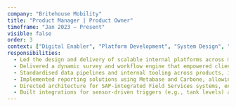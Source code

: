 ```yaml
---
company: "Britehouse Mobility"
title: "Product Manager | Product Owner"
timeframe: "Jan 2023 – Present"
visible: false
order: 3
context: ["Digital Enabler", "Platform Development", "System Design", "Automation"]
responsibilities:
  - Led the design and delivery of scalable internal platforms across multiple client industries—field services, healthcare, retail—streamlining operations and enabling integrations.
  - Delivered a dynamic survey and workflow engine that empowered clients to configure PitStops, audits, and inspections through a no-code interface.
  - Standardised data pipelines and internal tooling across products, improving system reliability and reducing duplicate effort in development and operations.
  - Implemented reporting solutions using Metabase and Carbone, allowing for tenant-based dashboards and automated PDF generation.
  - Directed architecture for SAP-integrated Field Services systems, enabling real-time job sync and usage-based asset maintenance through Logic Apps and APIs.
  - Built integrations for sensor-driven triggers (e.g., tank levels) and webhook event routing, enabling automated scheduling from real-world device inputs.
---
```

